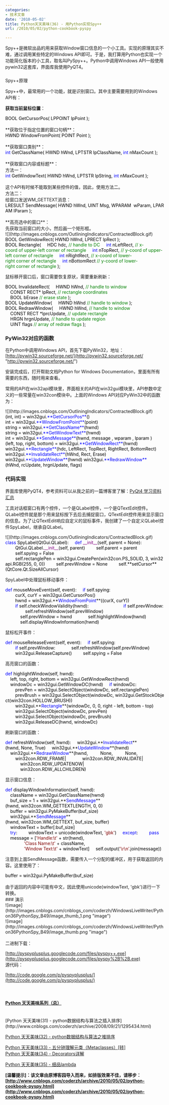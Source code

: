 ```yaml
---
categories:
- 技术文章
date: '2010-05-02'
title: Python天天美味(36) - 用Python实现Spy++
url: /2010/05/02/python-cookbook-pyspy

---
```



Spy++是微软出品的用来获取Window窗口信息的一个小工具。实现的原理其实不难，通过调用某些特定的Windows API即可。于是，我打算用Python也实现一个功能简化版本的小工具，取名叫PySpy++。Python中调用Windows API一般使用pywin32这套库，界面库我使用PyQT4。

### 
Spy++原理

Spy++中，最常用的一个功能，就是识别窗口。其中主要需要用到的Windows API有：

**获取当前鼠标位置**：
  <div class="cnblogs_code"><div><span style="color: #000000;">BOOL&nbsp;GetCursorPos(&nbsp;LPPOINT&nbsp;lpPoint&nbsp;);</span></div></div>
<br />
**获取位于指定位置的窗口句柄**：
  <div class="cnblogs_code"><div><span style="color: #000000;">HWND&nbsp;WindowFromPoint(&nbsp;POINT&nbsp;Point&nbsp;);</span></div></div>
<br />
**获取窗口类别**：
  <div class="cnblogs_code"><div><span style="color: #0000ff;">int</span><span style="color: #000000;">&nbsp;GetClassName(&nbsp;HWND&nbsp;hWnd,&nbsp;LPTSTR&nbsp;lpClassName,&nbsp;</span><span style="color: #0000ff;">int</span><span style="color: #000000;">&nbsp;nMaxCount&nbsp;);</span></div></div>
<br />
**获取窗口内容或标题**：
<br />
方法一：
  <div class="cnblogs_code"><div><span style="color: #0000ff;">int</span><span style="color: #000000;">&nbsp;GetWindowText(&nbsp;HWND&nbsp;hWnd,&nbsp;LPTSTR&nbsp;lpString,&nbsp;</span><span style="color: #0000ff;">int</span><span style="color: #000000;">&nbsp;nMaxCount&nbsp;);</span></div></div>
<br />
这个API有时候不能取到某些控件的值，因此，使用方法二。
<br />
方法二：
<br />
给窗口发送WM_GETTEXT消息：
  <div class="cnblogs_code"><div><span style="color: #000000;">LRESULT&nbsp;SendMessage(&nbsp;HWND&nbsp;hWnd,&nbsp;UINT&nbsp;Msg,&nbsp;WPARAM&nbsp;&nbsp;wParam,&nbsp;LPARAM&nbsp;lParam&nbsp;);</span></div></div>
<br />
**高亮选中的窗口**：
<br />
先获取当前窗口的大小，然后画一个矩形框。
<div class="cnblogs_code" onclick="cnblogs_code_show('b406a3cc-6fd5-4155-b3c5-661aeedad0eb')">![](http://images.cnblogs.com/OutliningIndicators/ContractedBlock.gif)<div id="cnblogs_code_open_b406a3cc-6fd5-4155-b3c5-661aeedad0eb"><div><span style="color: #000000;">BOOL&nbsp;GetWindowRect(&nbsp;HWND&nbsp;hWnd,&nbsp;LPRECT&nbsp;lpRect&nbsp;);
<br />
BOOL&nbsp;Rectangle(
&nbsp;&nbsp;&nbsp;&nbsp;HDC&nbsp;hdc,&nbsp;</span><span style="color: #008000;">//</span><span style="color: #008000;">&nbsp;handle&nbsp;to&nbsp;DC</span><span style="color: #008000;">
</span><span style="color: #000000;">&nbsp;&nbsp;&nbsp;&nbsp;</span><span style="color: #0000ff;">int</span><span style="color: #000000;">&nbsp;nLeftRect,&nbsp;</span><span style="color: #008000;">//</span><span style="color: #008000;">&nbsp;x-coord&nbsp;of&nbsp;upper-left&nbsp;corner&nbsp;of&nbsp;rectangle</span><span style="color: #008000;">
</span><span style="color: #000000;">&nbsp;&nbsp;&nbsp;&nbsp;</span><span style="color: #0000ff;">int</span><span style="color: #000000;">&nbsp;nTopRect,&nbsp;</span><span style="color: #008000;">//</span><span style="color: #008000;">&nbsp;y-coord&nbsp;of&nbsp;upper-left&nbsp;corner&nbsp;of&nbsp;rectangle</span><span style="color: #008000;">
</span><span style="color: #000000;">&nbsp;&nbsp;&nbsp;&nbsp;</span><span style="color: #0000ff;">int</span><span style="color: #000000;">&nbsp;nRightRect,&nbsp;</span><span style="color: #008000;">//</span><span style="color: #008000;">&nbsp;x-coord&nbsp;of&nbsp;lower-right&nbsp;corner&nbsp;of&nbsp;rectangle</span><span style="color: #008000;">
</span><span style="color: #000000;">&nbsp;&nbsp;&nbsp;&nbsp;</span><span style="color: #0000ff;">int</span><span style="color: #000000;">&nbsp;nBottomRect&nbsp;</span><span style="color: #008000;">//</span><span style="color: #008000;">&nbsp;y-coord&nbsp;of&nbsp;lower-right&nbsp;corner&nbsp;of&nbsp;rectangle</span><span style="color: #008000;">
</span><span style="color: #000000;">);</span></div></div></div>

鼠标移开窗口后，窗口需要恢复原状，需要重新刷新：
<div class="cnblogs_code"><div><span style="color: #000000;">BOOL&nbsp;InvalidateRect(
&nbsp;&nbsp;&nbsp;&nbsp;HWND&nbsp;hWnd,&nbsp;</span><span style="color: #008000;">//</span><span style="color: #008000;">&nbsp;handle&nbsp;to&nbsp;window</span><span style="color: #008000;">
</span><span style="color: #000000;">&nbsp;&nbsp;&nbsp;&nbsp;CONST&nbsp;RECT</span><span style="color: #000000;">*</span><span style="color: #000000;">&nbsp;lpRect,&nbsp;</span><span style="color: #008000;">//</span><span style="color: #008000;">&nbsp;rectangle&nbsp;coordinates</span><span style="color: #008000;">
</span><span style="color: #000000;">&nbsp;&nbsp;&nbsp;&nbsp;BOOL&nbsp;bErase&nbsp;</span><span style="color: #008000;">//</span><span style="color: #008000;">&nbsp;erase&nbsp;state</span><span style="color: #008000;">
</span><span style="color: #000000;">);
<br />
BOOL&nbsp;UpdateWindow(
&nbsp;&nbsp;&nbsp;&nbsp;HWND&nbsp;hWnd&nbsp;</span><span style="color: #008000;">//</span><span style="color: #008000;">&nbsp;handle&nbsp;to&nbsp;window</span><span style="color: #008000;">
</span><span style="color: #000000;">);
<br />
BOOL&nbsp;RedrawWindow(
&nbsp;&nbsp;&nbsp;&nbsp;HWND&nbsp;hWnd,&nbsp;</span><span style="color: #008000;">//</span><span style="color: #008000;">&nbsp;handle&nbsp;to&nbsp;window</span><span style="color: #008000;">
</span><span style="color: #000000;">&nbsp;&nbsp;&nbsp;&nbsp;CONST&nbsp;RECT&nbsp;</span><span style="color: #000000;">*</span><span style="color: #000000;">lprcUpdate,&nbsp;</span><span style="color: #008000;">//</span><span style="color: #008000;">&nbsp;update&nbsp;rectangle</span><span style="color: #008000;">
</span><span style="color: #000000;">&nbsp;&nbsp;&nbsp;&nbsp;HRGN&nbsp;hrgnUpdate,&nbsp;</span><span style="color: #008000;">//</span><span style="color: #008000;">&nbsp;handle&nbsp;to&nbsp;update&nbsp;region</span><span style="color: #008000;">
</span><span style="color: #000000;">&nbsp;&nbsp;&nbsp;&nbsp;UINT&nbsp;flags&nbsp;</span><span style="color: #008000;">//</span><span style="color: #008000;">&nbsp;array&nbsp;of&nbsp;redraw&nbsp;flags</span><span style="color: #008000;">
</span><span style="color: #000000;">);</span></div></div>

### PyWin32对应的函数

在Python中调用Windows API，首先下载PyWin32，地址：[http://pywin32.sourceforge.net/](http://pywin32.sourceforge.net/ "http://pywin32.sourceforge.net/")

安装完成后，打开帮助文档Python for Windows Documentation，里面有所有需要的东西，随时用来查看。

常用的API在win32api模块里，界面相关的API在win32gui模块里，API参数中定义的一些常量在win32con模块中。上面的Windows API对应PyWin32中的函数为：
<div class="cnblogs_code" onclick="cnblogs_code_show('0bb3057d-fe77-413c-862e-d5513ed8c35e')">![](http://images.cnblogs.com/OutliningIndicators/ContractedBlock.gif)<div id="cnblogs_code_open_0bb3057d-fe77-413c-862e-d5513ed8c35e"><div><span style="color: #000000;">(int,&nbsp;int)&nbsp;</span><span style="color: #000000;">=</span><span style="color: #000000;">&nbsp;win32gui.</span><span style="color: #0000ff;">**GetCursorPos**</span><span style="color: #000000;">()
int&nbsp;</span><span style="color: #000000;">=</span><span style="color: #000000;">&nbsp;win32gui.</span><span style="color: #0000ff;">**WindowFromPoint**</span><span style="color: #000000;">(point)
string&nbsp;</span><span style="color: #000000;">=</span><span style="color: #000000;">&nbsp;win32gui.</span><span style="color: #0000ff;">**GetClassName**</span><span style="color: #000000;">(hwnd)</span><span style="color: #000000;">
string&nbsp;</span><span style="color: #000000;">=</span><span style="color: #000000;">&nbsp;win32gui.</span><span style="color: #0000ff;">**GetWindowText**</span><span style="color: #000000;">(hwnd)
int&nbsp;</span><span style="color: #000000;">=</span><span style="color: #000000;">&nbsp;win32gui.</span><span style="color: #0000ff;">**SendMessage**</span><span style="color: #000000;">(hwnd,&nbsp;message&nbsp;,&nbsp;wparam&nbsp;,&nbsp;lparam&nbsp;)
(left,&nbsp;top,&nbsp;right,&nbsp;bottom)&nbsp;</span><span style="color: #000000;">=</span><span style="color: #000000;">&nbsp;win32gui.</span><span style="color: #0000ff;">**GetWindowRect**</span><span style="color: #000000;">(hwnd)
win32gui.</span><span style="color: #0000ff;">**Rectangle**</span><span style="color: #000000;">(hdc,&nbsp;LeftRect,&nbsp;TopRect,&nbsp;RightRect,&nbsp;BottomRect)
win32gui.</span><span style="color: #0000ff;">**InvalidateRect**</span><span style="color: #000000;">(hWnd,&nbsp;Rect,&nbsp;Erase)
win32gui.</span><span style="color: #0000ff;">**UpdateWindow**</span><span style="color: #000000;">(hwnd)</span><span style="color: #000000;">
win32gui.</span><span style="color: #0000ff;">**RedrawWindow**</span><span style="color: #000000;">(hWnd,&nbsp;rcUpdate,&nbsp;hrgnUpdate,&nbsp;flags)</span></div></div></div>

### 代码实现

界面库使用PyQT4，参考资料可以从我之前的一篇博客里了解：[PyQt4 学习资料汇总](http://www.cnblogs.com/coderzh/archive/2009/06/28/1512654.html)

工具对话框窗口有两个控件，一个是QLabel控件，一个是QTextEdit控件。QLabel控件就是那个用来鼠标按下去后去捕捉窗口，QTextEdit控件用来显示窗口的信息。为了让QTextEdit响应自定义的鼠标事件，我创建了一个自定义QLabel控件SpyLabel，继承自QLabel。
  <div class="cnblogs_code" onclick="cnblogs_code_show('6f02d0d9-05ac-42f9-976b-64d94619fb30')">![](http://images.cnblogs.com/OutliningIndicators/ContractedBlock.gif)<div id="cnblogs_code_open_6f02d0d9-05ac-42f9-976b-64d94619fb30"><div><span style="color: #0000ff;">class</span><span style="color: #000000;">&nbsp;SpyLabel(QtGui.QLabel):
&nbsp;&nbsp;&nbsp;&nbsp;</span><span style="color: #0000ff;">def</span><span style="color: #000000;">&nbsp;</span><span style="color: #800080;">__init__</span><span style="color: #000000;">(self,&nbsp;parent&nbsp;</span><span style="color: #000000;">=</span><span style="color: #000000;">&nbsp;None):
&nbsp;&nbsp;&nbsp;&nbsp;&nbsp;&nbsp;&nbsp;&nbsp;QtGui.QLabel.</span><span style="color: #800080;">__init__</span><span style="color: #000000;">(self,&nbsp;parent)
&nbsp;&nbsp;&nbsp;&nbsp;&nbsp;&nbsp;&nbsp;&nbsp;self.parent&nbsp;</span><span style="color: #000000;">=</span><span style="color: #000000;">&nbsp;parent
&nbsp;&nbsp;&nbsp;&nbsp;&nbsp;&nbsp;&nbsp;&nbsp;self.spying&nbsp;</span><span style="color: #000000;">=</span><span style="color: #000000;">&nbsp;False
&nbsp;&nbsp;&nbsp;&nbsp;&nbsp;&nbsp;&nbsp;&nbsp;self.rectanglePen&nbsp;</span><span style="color: #000000;">=</span><span style="color: #000000;">&nbsp;win32gui.CreatePen(win32con.PS_SOLID,&nbsp;</span><span style="color: #000000;">3</span><span style="color: #000000;">,&nbsp;win32api.RGB(</span><span style="color: #000000;">255</span><span style="color: #000000;">,&nbsp;0,&nbsp;0))
&nbsp;&nbsp;&nbsp;&nbsp;&nbsp;&nbsp;&nbsp;&nbsp;self.prevWindow&nbsp;</span><span style="color: #000000;">=</span><span style="color: #000000;">&nbsp;None
&nbsp;&nbsp;&nbsp;&nbsp;&nbsp;&nbsp;&nbsp;&nbsp;self.**setCursor**(QtCore.Qt.SizeAllCursor)</span></div></div></div>  

SpyLabel中处理鼠标移动事件：
<div class="cnblogs_code"><div><span style="color: #0000ff;">def</span><span style="color: #000000;">&nbsp;mouseMoveEvent(self,&nbsp;event):
&nbsp;&nbsp;&nbsp;&nbsp;</span><span style="color: #0000ff;">if</span><span style="color: #000000;">&nbsp;self.spying:
&nbsp;&nbsp;&nbsp;&nbsp;&nbsp;&nbsp;&nbsp;&nbsp;curX,&nbsp;curY&nbsp;</span><span style="color: #000000;">=</span><span style="color: #000000;">&nbsp;win32gui.GetCursorPos()
&nbsp;&nbsp;&nbsp;&nbsp;&nbsp;&nbsp;&nbsp;&nbsp;hwnd&nbsp;</span><span style="color: #000000;">=</span><span style="color: #000000;">&nbsp;win32gui.</span>**<span style="color: #0000ff;">WindowFromPoint</span>**<span style="color: #000000;">((curX,&nbsp;curY))
<br />
&nbsp;&nbsp;&nbsp;&nbsp;&nbsp;&nbsp;&nbsp;&nbsp;</span><span style="color: #0000ff;">if</span><span style="color: #000000;">&nbsp;self.checkWindowValidity(hwnd):&nbsp;&nbsp;&nbsp;&nbsp;&nbsp;&nbsp;&nbsp;&nbsp;&nbsp;&nbsp;&nbsp;&nbsp;&nbsp;&nbsp;&nbsp;
&nbsp;&nbsp;&nbsp;&nbsp;&nbsp;&nbsp;&nbsp;&nbsp;&nbsp;&nbsp;&nbsp;&nbsp;</span><span style="color: #0000ff;">if</span><span style="color: #000000;">&nbsp;self.prevWindow:
&nbsp;&nbsp;&nbsp;&nbsp;&nbsp;&nbsp;&nbsp;&nbsp;&nbsp;&nbsp;&nbsp;&nbsp;&nbsp;&nbsp;&nbsp;&nbsp;self.refreshWindow(self.prevWindow)
&nbsp;&nbsp;&nbsp;&nbsp;&nbsp;&nbsp;&nbsp;&nbsp;&nbsp;&nbsp;&nbsp;&nbsp;self.prevWindow&nbsp;</span><span style="color: #000000;">=</span><span style="color: #000000;">&nbsp;hwnd
&nbsp;&nbsp;&nbsp;&nbsp;&nbsp;&nbsp;&nbsp;&nbsp;&nbsp;&nbsp;&nbsp;&nbsp;self.highlightWindow(hwnd)
&nbsp;&nbsp;&nbsp;&nbsp;&nbsp;&nbsp;&nbsp;&nbsp;&nbsp;&nbsp;&nbsp;&nbsp;self.displayWindowInformation(hwnd)</span></div></div>

鼠标松开事件：
<div class="cnblogs_code"><div><span style="color: #0000ff;">def</span><span style="color: #000000;">&nbsp;mouseReleaseEvent(self,&nbsp;event):
&nbsp;&nbsp;&nbsp;&nbsp;</span><span style="color: #0000ff;">if</span><span style="color: #000000;">&nbsp;self.spying:
&nbsp;&nbsp;&nbsp;&nbsp;&nbsp;&nbsp;&nbsp;&nbsp;</span><span style="color: #0000ff;">if</span><span style="color: #000000;">&nbsp;self.prevWindow:
&nbsp;&nbsp;&nbsp;&nbsp;&nbsp;&nbsp;&nbsp;&nbsp;&nbsp;&nbsp;&nbsp;&nbsp;self.refreshWindow(self.prevWindow)
&nbsp;&nbsp;&nbsp;&nbsp;&nbsp;&nbsp;&nbsp;&nbsp;win32gui.ReleaseCapture()
&nbsp;&nbsp;&nbsp;&nbsp;&nbsp;&nbsp;&nbsp;&nbsp;self.spying&nbsp;</span><span style="color: #000000;">=</span><span style="color: #000000;">&nbsp;False</span></div></div>

高亮窗口的函数：
<div class="cnblogs_code"><div><span style="color: #0000ff;">def</span><span style="color: #000000;">&nbsp;highlightWindow(self,&nbsp;hwnd):
&nbsp;&nbsp;&nbsp;&nbsp;left,&nbsp;top,&nbsp;right,&nbsp;bottom&nbsp;</span><span style="color: #000000;">=</span><span style="color: #000000;">&nbsp;win32gui.GetWindowRect(hwnd)
&nbsp;&nbsp;&nbsp;&nbsp;windowDc&nbsp;</span><span style="color: #000000;">=</span><span style="color: #000000;">&nbsp;win32gui.GetWindowDC(hwnd)
&nbsp;&nbsp;&nbsp;&nbsp;</span><span style="color: #0000ff;">if</span><span style="color: #000000;">&nbsp;windowDc:
&nbsp;&nbsp;&nbsp;&nbsp;&nbsp;&nbsp;&nbsp;&nbsp;prevPen&nbsp;</span><span style="color: #000000;">=</span><span style="color: #000000;">&nbsp;win32gui.SelectObject(windowDc,&nbsp;self.rectanglePen)
&nbsp;&nbsp;&nbsp;&nbsp;&nbsp;&nbsp;&nbsp;&nbsp;prevBrush&nbsp;</span><span style="color: #000000;">=</span><span style="color: #000000;">&nbsp;win32gui.SelectObject(windowDc,&nbsp;win32gui.GetStockObject(win32con.HOLLOW_BRUSH))
<br />
&nbsp;&nbsp;&nbsp;&nbsp;&nbsp;&nbsp;&nbsp;&nbsp;win32gui.</span>**<span style="color: #0000ff;">Rectangle</span>**<span style="color: #000000;">(windowDc,&nbsp;0,&nbsp;0,&nbsp;right&nbsp;</span><span style="color: #000000;">-</span><span style="color: #000000;">&nbsp;left,&nbsp;bottom&nbsp;</span><span style="color: #000000;">-</span><span style="color: #000000;">&nbsp;top)
&nbsp;&nbsp;&nbsp;&nbsp;&nbsp;&nbsp;&nbsp;&nbsp;win32gui.SelectObject(windowDc,&nbsp;prevPen)
&nbsp;&nbsp;&nbsp;&nbsp;&nbsp;&nbsp;&nbsp;&nbsp;win32gui.SelectObject(windowDc,&nbsp;prevBrush)
&nbsp;&nbsp;&nbsp;&nbsp;&nbsp;&nbsp;&nbsp;&nbsp;win32gui.ReleaseDC(hwnd,&nbsp;windowDc)</span></div></div>

刷新窗口的函数：
  <div class="cnblogs_code"><div><span style="color: #0000ff;">def</span><span style="color: #000000;">&nbsp;refreshWindow(self,&nbsp;hwnd):
&nbsp;&nbsp;&nbsp;&nbsp;win32gui.</span>**<span style="color: #0000ff;">InvalidateRect</span>**<span style="color: #000000;">(hwnd,&nbsp;None,&nbsp;True)
&nbsp;&nbsp;&nbsp;&nbsp;win32gui.</span>**<span style="color: #0000ff;">UpdateWindow</span>**<span style="color: #000000;">(hwnd)
&nbsp;&nbsp;&nbsp;&nbsp;win32gui.</span>**<span style="color: #0000ff;">RedrawWindow</span>**<span style="color: #000000;">(hwnd,&nbsp;
&nbsp;&nbsp;&nbsp;&nbsp;&nbsp;&nbsp;&nbsp;&nbsp;None,&nbsp;
&nbsp;&nbsp;&nbsp;&nbsp;&nbsp;&nbsp;&nbsp;&nbsp;None,&nbsp;&nbsp;
&nbsp;&nbsp;&nbsp;&nbsp;&nbsp;&nbsp;&nbsp;&nbsp;win32con.RDW_FRAME</span><span style="color: #000000;">|</span><span style="color: #000000;">
&nbsp;&nbsp;&nbsp;&nbsp;&nbsp;&nbsp;&nbsp;&nbsp;&nbsp;&nbsp;&nbsp;&nbsp;win32con.RDW_INVALIDATE</span><span style="color: #000000;">|</span><span style="color: #000000;">
&nbsp;&nbsp;&nbsp;&nbsp;&nbsp;&nbsp;&nbsp;&nbsp;&nbsp;&nbsp;&nbsp;&nbsp;win32con.RDW_UPDATENOW</span><span style="color: #000000;">|</span><span style="color: #000000;">
&nbsp;&nbsp;&nbsp;&nbsp;&nbsp;&nbsp;&nbsp;&nbsp;&nbsp;&nbsp;&nbsp;&nbsp;win32con.RDW_ALLCHILDREN)</span></div></div>  

显示窗口信息：

<div class="cnblogs_code"><div><span style="color: #0000ff;">def</span><span style="color: #000000;">&nbsp;displayWindowInformation(self,&nbsp;hwnd):
&nbsp;&nbsp;&nbsp;&nbsp;className&nbsp;</span><span style="color: #000000;">=</span><span style="color: #000000;">&nbsp;win32gui.GetClassName(hwnd)
&nbsp;&nbsp;&nbsp;&nbsp;buf_size&nbsp;</span><span style="color: #000000;">=</span><span style="color: #000000;">&nbsp;</span><span style="color: #000000;">1</span><span style="color: #000000;">&nbsp;</span><span style="color: #000000;">+</span><span style="color: #000000;">&nbsp;win32gui.</span>**<span style="color: #0000ff;">SendMessage</span>**<span style="color: #000000;">(hwnd,&nbsp;win32con.WM_GETTEXTLENGTH,&nbsp;0,&nbsp;0)
&nbsp;&nbsp;&nbsp;&nbsp;buffer&nbsp;</span><span style="color: #000000;">=</span><span style="color: #000000;">&nbsp;win32gui.PyMakeBuffer(buf_size)
&nbsp;&nbsp;&nbsp;&nbsp;win32gui.</span>**<span style="color: #0000ff;">SendMessage</span>**<span style="color: #000000;">(hwnd,&nbsp;win32con.WM_GETTEXT,&nbsp;buf_size,&nbsp;buffer)
&nbsp;&nbsp;&nbsp;&nbsp;windowText&nbsp;</span><span style="color: #000000;">=</span><span style="color: #000000;">&nbsp;buffer[:buf_size]
<br />
&nbsp;&nbsp;&nbsp;&nbsp;</span><span style="color: #0000ff;">try</span><span style="color: #000000;">:
&nbsp;&nbsp;&nbsp;&nbsp;&nbsp;&nbsp;&nbsp;&nbsp;windowText&nbsp;</span><span style="color: #000000;">=</span><span style="color: #000000;">&nbsp;unicode(windowText,&nbsp;</span><span style="color: #800000;">'</span><span style="color: #800000;">gbk</span><span style="color: #800000;">'</span><span style="color: #000000;">)
&nbsp;&nbsp;&nbsp;&nbsp;</span><span style="color: #0000ff;">except</span><span style="color: #000000;">:
&nbsp;&nbsp;&nbsp;&nbsp;&nbsp;&nbsp;&nbsp;&nbsp;</span><span style="color: #0000ff;">pass</span><span style="color: #000000;">
<br />
&nbsp;&nbsp;&nbsp;&nbsp;message&nbsp;</span><span style="color: #000000;">=</span><span style="color: #000000;">&nbsp;[</span><span style="color: #800000;">'</span><span style="color: #800000;">Handle:\t</span><span style="color: #800000;">'</span><span style="color: #000000;">&nbsp;</span><span style="color: #000000;">+</span><span style="color: #000000;">&nbsp;str(hwnd),
&nbsp;&nbsp;&nbsp;&nbsp;&nbsp;&nbsp;&nbsp;&nbsp;&nbsp;&nbsp;&nbsp;&nbsp;&nbsp;&nbsp;&nbsp;</span><span style="color: #800000;">'</span><span style="color: #800000;">Class&nbsp;Name:\t</span><span style="color: #800000;">'</span><span style="color: #000000;">&nbsp;</span><span style="color: #000000;">+</span><span style="color: #000000;">&nbsp;className,
&nbsp;&nbsp;&nbsp;&nbsp;&nbsp;&nbsp;&nbsp;&nbsp;&nbsp;&nbsp;&nbsp;&nbsp;&nbsp;&nbsp;&nbsp;</span><span style="color: #800000;">'</span><span style="color: #800000;">Window&nbsp;Text:\t</span><span style="color: #800000;">'</span><span style="color: #000000;">&nbsp;</span><span style="color: #000000;">+</span><span style="color: #000000;">&nbsp;windowText]
&nbsp;&nbsp;&nbsp;&nbsp;self.output(</span><span style="color: #800000;">'</span><span style="color: #800000;">\r\n</span><span style="color: #800000;">'</span><span style="color: #000000;">.join(message))</span></div></div>

注意到上面SendMessage函数，需要传入一个分配的缓冲区，用于获取返回的内容。这里使用了：
<div class="cnblogs_code"><div><span style="color: #000000;">buffer&nbsp;</span><span style="color: #000000;">=</span><span style="color: #000000;">&nbsp;win32gui.PyMakeBuffer(buf_size)</span></div></div>  
<br />
由于返回的内容中可能有中文，因此使用unicode(windowText, 'gbk')进行一下转换。   
<br />
### 
演示
<br />
![image](http://images.cnblogs.com/cnblogs_com/coderzh/WindowsLiveWriter/Python36PythonSpy_B49/image_thumb_1.png "image") 
<br />
![image](http://images.cnblogs.com/cnblogs_com/coderzh/WindowsLiveWriter/Python36PythonSpy_B49/image_thumb.png "image") 
<br />
&nbsp;
<br />
二进制下载：
  
[http://pyspyplusplus.googlecode.com/files/pyspy++.exe](http://pyspyplusplus.googlecode.com/files/pyspy%2B%2B.exe)&nbsp;
<br />
源代码：
  
[http://code.google.com/p/pyspyplusplus/](http://code.google.com/p/pyspyplusplus/)&nbsp;
<br />
&nbsp;
<br />
&nbsp;
<br />
#### [Python  天天美味系列（总）](http://www.cnblogs.com/coderzh/archive/2008/07/08/pythoncookbook.html)  
<br />
[Python  天天美味(31) - python数据结构与算法之插入排序](http://www.cnblogs.com/coderzh/archive/2008/09/21/1295434.html)&nbsp; 
  
[Python  天天美味(32) - python数据结构与算法之堆排序](http://www.cnblogs.com/coderzh/archive/2008/09/22/1296195.html)&nbsp;
  
[Python  天天美味(33) - 五分钟理解元类（Metaclasses）[转]](http://www.cnblogs.com/coderzh/archive/2008/12/07/1349735.html)
<br />
[Python  天天美味(34) - Decorators详解](http://www.cnblogs.com/coderzh/archive/2010/04/27/python-cookbook33-Decorators.html) 
  
[Python  天天美味(35) - 细品lambda](http://www.cnblogs.com/coderzh/archive/2010/04/30/python-cookbook-lambda.html)&nbsp;

**[温馨提示]：该文章由原博客园导入而来，如排版效果不佳，请移步：[http://www.cnblogs.com/coderzh/archive/2010/05/02/python-cookbook-pyspy.html](http://www.cnblogs.com/coderzh/archive/2010/05/02/python-cookbook-pyspy.html)**